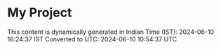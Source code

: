 # My Project

This content is dynamically generated in Indian Time (IST): 2024-06-10 16:24:37 IST
Converted to UTC: 2024-06-10 10:54:37 UTC
